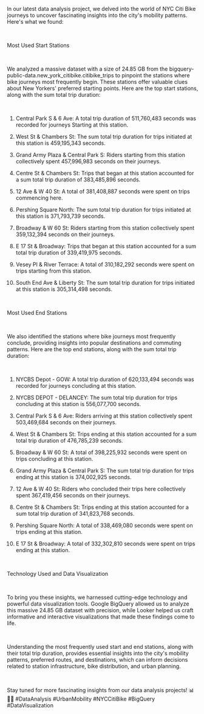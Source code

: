 In our latest data analysis project, we delved into the world of NYC Citi Bike journeys to uncover fascinating insights into the city's mobility patterns. Here's what we found:

 

Most Used Start Stations

 

We analyzed a massive dataset with a size of 24.85 GB from the bigquery-public-data.new_york_citibike.citibike_trips to pinpoint the stations where bike journeys most frequently begin. These stations offer valuable clues about New Yorkers' preferred starting points. Here are the top start stations, along with the sum total trip duration:

 

1. Central Park S & 6 Ave: A total trip duration of 511,760,483 seconds was recorded for journeys Starting at this station.

2. West St & Chambers St: The sum total trip duration for trips initiated at this station is 459,195,343 seconds.

3. Grand Army Plaza & Central Park S: Riders starting from this station collectively spent 457,996,983 seconds on their journeys.

4. Centre St & Chambers St: Trips that began at this station accounted for a sum total trip duration of 383,485,896 seconds.

5. 12 Ave & W 40 St: A total of 381,408,887 seconds were spent on trips commencing here.

6. Pershing Square North: The sum total trip duration for trips initiated at this station is 371,793,739 seconds.

7. Broadway & W 60 St: Riders starting from this station collectively spent 359,132,394 seconds on their journeys.

8. E 17 St & Broadway: Trips that began at this station accounted for a sum total trip duration of 339,419,975 seconds.

9. Vesey Pl & River Terrace: A total of 310,182,292 seconds were spent on trips starting from this station.

10. South End Ave & Liberty St: The sum total trip duration for trips initiated at this station is 305,314,498 seconds.

 

Most Used End Stations

 

We also identified the stations where bike journeys most frequently conclude, providing insights into popular destinations and commuting patterns. Here are the top end stations, along with the sum total trip duration:

 

1. NYCBS Depot - GOW: A total trip duration of 620,133,494 seconds was recorded for journeys concluding at this station.

2. NYCBS DEPOT - DELANCEY: The sum total trip duration for trips concluding at this station is 556,077,700 seconds.

3. Central Park S & 6 Ave: Riders arriving at this station collectively spent 503,469,684 seconds on their journeys.

4. West St & Chambers St: Trips ending at this station accounted for a sum total trip duration of 476,785,239 seconds.

5. Broadway & W 60 St: A total of 398,225,932 seconds were spent on trips concluding at this station.

6. Grand Army Plaza & Central Park S: The sum total trip duration for trips ending at this station is 374,002,925 seconds.

7. 12 Ave & W 40 St: Riders who concluded their trips here collectively spent 367,419,456 seconds on their journeys.

8. Centre St & Chambers St: Trips ending at this station accounted for a sum total trip duration of 341,823,768 seconds.

9. Pershing Square North: A total of 338,469,080 seconds were spent on trips ending at this station.

10. E 17 St & Broadway: A total of 332,302,810 seconds were spent on trips ending at this station.

 

Technology Used and Data Visualization

 

To bring you these insights, we harnessed cutting-edge technology and powerful data visualization tools. Google BigQuery allowed us to analyze this massive 24.85 GB dataset with precision, while Looker helped us craft informative and interactive visualizations that made these findings come to life.

 

Understanding the most frequently used start and end stations, along with their total trip duration, provides essential insights into the city's mobility patterns, preferred routes, and destinations, which can inform decisions related to station infrastructure, bike distribution, and urban planning.

 

Stay tuned for more fascinating insights from our data analysis projects! 📊🚴‍♂️ #DataAnalysis #UrbanMobility #NYCCitiBike #BigQuery #DataVisualization
